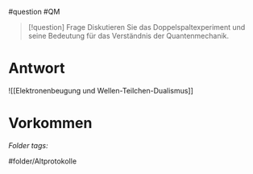 
#question #QM

> [!question] Frage
> Diskutieren Sie das Doppelspaltexperiment und seine Bedeutung für das Verständnis der Quantenmechanik.
> 

# Antwort
![[Elektronenbeugung und Wellen-Teilchen-Dualismus]]


# Vorkommen


 *Folder tags:*

#folder/Altprotokolle